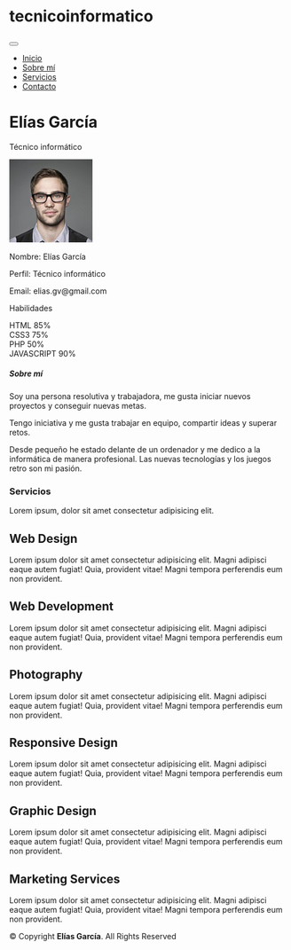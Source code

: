 # tecnicoinformatico<!DOCTYPE html>
<html lang="en">
<head>
  <meta charset="utf-8">
  <title>Elías García Técnico Informático</title>
  <meta content="width=device-width, initial-scale=1.0" name="viewport">
  <meta content="" name="keywords">
  <meta content="" name="description">

  <!-- Favicons -->
  <link href="img/logo.png" rel="icon">
  <link href="img/apple-touch-icon.png" rel="apple-touch-icon">

  <!-- Bootstrap CSS File -->
  <link href="lib/bootstrap/css/bootstrap.min.css" rel="stylesheet">

  <!-- Libraries CSS Files -->
  <link href="lib/font-awesome/css/font-awesome.min.css" rel="stylesheet">
  <link href="lib/animate/animate.min.css" rel="stylesheet">
  <link href="lib/ionicons/css/ionicons.min.css" rel="stylesheet">
  <link href="lib/owlcarousel/assets/owl.carousel.min.css" rel="stylesheet">
  <link href="lib/lightbox/css/lightbox.min.css" rel="stylesheet">

  <!-- Main Stylesheet File -->
  <link href="css/style.css" rel="stylesheet">

  <!-- =======================================================
    Theme Name: DevFolio
    Theme URL: https://bootstrapmade.com/devfolio-bootstrap-portfolio-html-template/
    Author: BootstrapMade.com
    License: https://bootstrapmade.com/license/
  ======================================================= -->
</head>

<body id="page-top">

  <!--/ Nav Star /-->
  <nav class="navbar navbar-b navbar-trans navbar-expand-md fixed-top" id="mainNav">
    <div class="container">
     <!-- <a class="navbar-brand js-scroll" href="#page-top">DevFolio</a> -->
      <button class="navbar-toggler collapsed" type="button" data-toggle="collapse" data-target="#navbarDefault"
        aria-controls="navbarDefault" aria-expanded="false" aria-label="Toggle navigation">
        <span></span>
        <span></span>
        <span></span>
      </button>
      <div class="navbar-collapse collapse justify-content-end" id="navbarDefault">
        <ul class="navbar-nav">
          <li class="nav-item">
            <a class="nav-link js-scroll active" href="#home">Inicio</a>
          </li>
          <li class="nav-item">
            <a class="nav-link js-scroll" href="#about">Sobre mí</a>
          </li>
          <li class="nav-item">
            <a class="nav-link js-scroll" href="#service">Servicios</a>
          </li>
          <!--          
            <li class="nav-item">
            <a class="nav-link js-scroll" href="#work">Work</a>
          </li>
          <li class="nav-item">
            <a class="nav-link js-scroll" href="#blog">Blog</a>
          </li>
          -->
          <li class="nav-item">
            <a class="nav-link js-scroll" href="#contact">Contacto</a>
          </li>
        </ul>
      </div>
    </div>
  </nav>
  <!--/ Nav End /-->

  <!--/ Intro Skew Star /-->
  <div id="home" class="intro route bg-image" style="background-image: url(img/cabecera.jpg)">
    <div class="overlay-itro"></div>
    <div class="intro-content display-table">
      <div class="table-cell">
        <div class="container">
          <!--<p class="display-6 color-d">Hello, world!</p>-->
          <h1 class="intro-title mb-4">Elías García</h1>
          <p class="intro-subtitle"><span class="text-slider-items">Técnico informático</span><strong class="text-slider"></strong></p>
          <!-- <p class="pt-3"><a class="btn btn-primary btn js-scroll px-4" href="#about" role="button">Learn More</a></p> -->
        </div>
      </div>
    </div>
  </div>
  <!--/ Intro Skew End /-->

  <section id="about" class="about-mf sect-pt4 route">
    <div class="container">
      <div class="row">
        <div class="col-sm-12">
          <div class="box-shadow-full">
            <div class="row">
              <div class="col-md-6">
                <div class="row">
                  <div class="col-sm-6 col-md-5">
                    <div class="about-img">
                      <img src="img/testimonial-2.jpg" class="img-fluid rounded b-shadow-a" alt="">
                    </div>
                  </div>
                  <div class="col-sm-6 col-md-7">
                    <div class="about-info">
                      <p><span class="title-s">Nombre: </span> <span>Elías García</span></p>
                      <p><span class="title-s">Perfil: </span> <span>Técnico informático</span></p>
                      <p><span class="title-s">Email: </span> <span>elias.gv@gmail.com</span></p>
                      <!-- <p><span class="title-s">Teléfono: </span> <span>(617) 557-0089</span></p>-->
                    </div>
                  </div>
                </div>
                <div class="skill-mf">
                  <p class="title-s">Habilidades</p>
                  <span>HTML</span> <span class="pull-right">85%</span>
                  <div class="progress">
                    <div class="progress-bar" role="progressbar" style="width: 85%;" aria-valuenow="85" aria-valuemin="0"
                      aria-valuemax="100"></div>
                  </div>
                  <span>CSS3</span> <span class="pull-right">75%</span>
                  <div class="progress">
                    <div class="progress-bar" role="progressbar" style="width: 75%" aria-valuenow="75" aria-valuemin="0"
                      aria-valuemax="100"></div>
                  </div>
                  <span>PHP</span> <span class="pull-right">50%</span>
                  <div class="progress">
                    <div class="progress-bar" role="progressbar" style="width: 50%" aria-valuenow="50" aria-valuemin="0"
                      aria-valuemax="100"></div>
                  </div>
                  <span>JAVASCRIPT</span> <span class="pull-right">90%</span>
                  <div class="progress">
                    <div class="progress-bar" role="progressbar" style="width: 90%" aria-valuenow="90" aria-valuemin="0"
                      aria-valuemax="100"></div>
                  </div>
                </div>
              </div>
              <div class="col-md-6">
                <div class="about-me pt-4 pt-md-0">
                  <div class="title-box-2">
                    <h5 class="title-left">
                      Sobre mí
                    </h5>
                  </div>
                  <p class="lead">
                    Soy una persona resolutiva y trabajadora, me gusta iniciar nuevos proyectos y conseguir nuevas metas.
                  </p>
                  <p class="lead">
                    Tengo iniciativa y me gusta trabajar en equipo, compartir ideas y superar retos.
                  </p>
                  <p class="lead">
                     Desde pequeño he estado delante de un ordenador y me dedico a la informática 
			de manera profesional. Las nuevas tecnologías y los juegos retro son mi 
			pasión. 
                  </p>
                </div>
              </div>
            </div>
          </div>
        </div>
      </div>
    </div>
  </section>

  <!--/ Section Services Star /-->
  <section id="service" class="services-mf route">
    <div class="container">
      <div class="row">
        <div class="col-sm-12">
          <div class="title-box text-center">
            <h3 class="title-a">
              Servicios
            </h3>
            <p class="subtitle-a">
              Lorem ipsum, dolor sit amet consectetur adipisicing elit.
            </p>
            <div class="line-mf"></div>
          </div>
        </div>
      </div>
      <div class="row">
        <div class="col-md-4">
          <div class="service-box">
            <div class="service-ico">
              <span class="ico-circle"><i class="ion-monitor"></i></span>
            </div>
            <div class="service-content">
              <h2 class="s-title">Web Design</h2>
              <p class="s-description text-center">
                Lorem ipsum dolor sit amet consectetur adipisicing elit. Magni adipisci eaque autem fugiat! Quia,
                provident vitae! Magni
                tempora perferendis eum non provident.
              </p>
            </div>
          </div>
        </div>
        <div class="col-md-4">
          <div class="service-box">
            <div class="service-ico">
              <span class="ico-circle"><i class="ion-code-working"></i></span>
            </div>
            <div class="service-content">
              <h2 class="s-title">Web Development</h2>
              <p class="s-description text-center">
                Lorem ipsum dolor sit amet consectetur adipisicing elit. Magni adipisci eaque autem fugiat! Quia,
                provident vitae! Magni
                tempora perferendis eum non provident.
              </p>
            </div>
          </div>
        </div>
        <div class="col-md-4">
          <div class="service-box">
            <div class="service-ico">
              <span class="ico-circle"><i class="ion-camera"></i></span>
            </div>
            <div class="service-content">
              <h2 class="s-title">Photography</h2>
              <p class="s-description text-center">
                Lorem ipsum dolor sit amet consectetur adipisicing elit. Magni adipisci eaque autem fugiat! Quia,
                provident vitae! Magni
                tempora perferendis eum non provident.
              </p>
            </div>
          </div>
        </div>
        <div class="col-md-4">
          <div class="service-box">
            <div class="service-ico">
              <span class="ico-circle"><i class="ion-android-phone-portrait"></i></span>
            </div>
            <div class="service-content">
              <h2 class="s-title">Responsive Design</h2>
              <p class="s-description text-center">
                Lorem ipsum dolor sit amet consectetur adipisicing elit. Magni adipisci eaque autem fugiat! Quia,
                provident vitae! Magni
                tempora perferendis eum non provident.
              </p>
            </div>
          </div>
        </div>
        <div class="col-md-4">
          <div class="service-box">
            <div class="service-ico">
              <span class="ico-circle"><i class="ion-paintbrush"></i></span>
            </div>
            <div class="service-content">
              <h2 class="s-title">Graphic Design</h2>
              <p class="s-description text-center">
                Lorem ipsum dolor sit amet consectetur adipisicing elit. Magni adipisci eaque autem fugiat! Quia,
                provident vitae! Magni
                tempora perferendis eum non provident.
              </p>
            </div>
          </div>
        </div>
        <div class="col-md-4">
          <div class="service-box">
            <div class="service-ico">
              <span class="ico-circle"><i class="ion-stats-bars"></i></span>
            </div>
            <div class="service-content">
              <h2 class="s-title">Marketing Services</h2>
              <p class="s-description text-center">
                Lorem ipsum dolor sit amet consectetur adipisicing elit. Magni adipisci eaque autem fugiat! Quia,
                provident vitae! Magni
                tempora perferendis eum non provident.
              </p>
            </div>
          </div>
        </div>
      </div>
    </div>
  </section>
  <!--/ Section Services End /-->
  <!--
  <div class="section-counter paralax-mf bg-image" style="background-image: url(img/counters-bg.jpg)">
    <div class="overlay-mf"></div>
    <div class="container">
      <div class="row">
        <div class="col-sm-3 col-lg-3">
          <div class="counter-box">
            <div class="counter-ico">
              <span class="ico-circle"><i class="ion-checkmark-round"></i></span>
            </div>
            <div class="counter-num">
              <p class="counter">450</p>
              <span class="counter-text">WORKS COMPLETED</span>
            </div>
          </div>
        </div>
        <div class="col-sm-3 col-lg-3">
          <div class="counter-box pt-4 pt-md-0">
            <div class="counter-ico">
              <span class="ico-circle"><i class="ion-ios-calendar-outline"></i></span>
            </div>
            <div class="counter-num">
              <p class="counter">15</p>
              <span class="counter-text">YEARS OF EXPERIENCE</span>
            </div>
          </div>
        </div>
        <div class="col-sm-3 col-lg-3">
          <div class="counter-box pt-4 pt-md-0">
            <div class="counter-ico">
              <span class="ico-circle"><i class="ion-ios-people"></i></span>
            </div>
            <div class="counter-num">
              <p class="counter">550</p>
              <span class="counter-text">TOTAL CLIENTS</span>
            </div>
          </div>
        </div>
        <div class="col-sm-3 col-lg-3">
          <div class="counter-box pt-4 pt-md-0">
            <div class="counter-ico">
              <span class="ico-circle"><i class="ion-ribbon-a"></i></span>
            </div>
            <div class="counter-num">
              <p class="counter">36</p>
              <span class="counter-text">AWARD WON</span>
            </div>
          </div>
        </div>
      </div>
    </div>
  </div>
  -->
  <!--/ Section Portfolio Star /-->
  <!--
  <section id="work" class="portfolio-mf sect-pt4 route">
    <div class="container">
      <div class="row">
        <div class="col-sm-12">
          <div class="title-box text-center">
            <h3 class="title-a">
              Portfolio
            </h3>
            <p class="subtitle-a">
              Lorem ipsum, dolor sit amet consectetur adipisicing elit.
            </p>
            <div class="line-mf"></div>
          </div>
        </div>
      </div>
      <div class="row">
        <div class="col-md-4">
          <div class="work-box">
            <a href="img/work-1.jpg" data-lightbox="gallery-mf">
              <div class="work-img">
                <img src="img/work-1.jpg" alt="" class="img-fluid">
              </div>
              <div class="work-content">
                <div class="row">
                  <div class="col-sm-8">
                    <h2 class="w-title">Lorem impsum dolor</h2>
                    <div class="w-more">
                      <span class="w-ctegory">Web Design</span> / <span class="w-date">18 Sep. 2018</span>
                    </div>
                  </div>
                  <div class="col-sm-4">
                    <div class="w-like">
                      <span class="ion-ios-plus-outline"></span>
                    </div>
                  </div>
                </div>
              </div>
            </a>
          </div>
        </div>
        <div class="col-md-4">
          <div class="work-box">
            <a href="img/work-2.jpg" data-lightbox="gallery-mf">
              <div class="work-img">
                <img src="img/work-2.jpg" alt="" class="img-fluid">
              </div>
              <div class="work-content">
                <div class="row">
                  <div class="col-sm-8">
                    <h2 class="w-title">Loreda Cuno Nere</h2>
                    <div class="w-more">
                      <span class="w-ctegory">Web Design</span> / <span class="w-date">18 Sep. 2018</span>
                    </div>
                  </div>
                  <div class="col-sm-4">
                    <div class="w-like">
                      <span class="ion-ios-plus-outline"></span>
                    </div>
                  </div>
                </div>
              </div>
            </a>
          </div>
        </div>
        <div class="col-md-4">
          <div class="work-box">
            <a href="img/work-3.jpg" data-lightbox="gallery-mf">
              <div class="work-img">
                <img src="img/work-3.jpg" alt="" class="img-fluid">
              </div>
              <div class="work-content">
                <div class="row">
                  <div class="col-sm-8">
                    <h2 class="w-title">Mavrito Lana Dere</h2>
                    <div class="w-more">
                      <span class="w-ctegory">Web Design</span> / <span class="w-date">18 Sep. 2018</span>
                    </div>
                  </div>
                  <div class="col-sm-4">
                    <div class="w-like">
                      <span class="ion-ios-plus-outline"></span>
                    </div>
                  </div>
                </div>
              </div>
            </a>
          </div>
        </div>
        <div class="col-md-4">
          <div class="work-box">
            <a href="img/work-4.jpg" data-lightbox="gallery-mf">
              <div class="work-img">
                <img src="img/work-4.jpg" alt="" class="img-fluid">
              </div>
              <div class="work-content">
                <div class="row">
                  <div class="col-sm-8">
                    <h2 class="w-title">Bindo Laro Cado</h2>
                    <div class="w-more">
                      <span class="w-ctegory">Web Design</span> / <span class="w-date">18 Sep. 2018</span>
                    </div>
                  </div>
                  <div class="col-sm-4">
                    <div class="w-like">
                      <span class="ion-ios-plus-outline"></span>
                    </div>
                  </div>
                </div>
              </div>
            </a>
          </div>
        </div>
        <div class="col-md-4">
          <div class="work-box">
            <a href="img/work-5.jpg" data-lightbox="gallery-mf">
              <div class="work-img">
                <img src="img/work-5.jpg" alt="" class="img-fluid">
              </div>
              <div class="work-content">
                <div class="row">
                  <div class="col-sm-8">
                    <h2 class="w-title">Studio Lena Mado</h2>
                    <div class="w-more">
                      <span class="w-ctegory">Web Design</span> / <span class="w-date">18 Sep. 2018</span>
                    </div>
                  </div>
                  <div class="col-sm-4">
                    <div class="w-like">
                      <span class="ion-ios-plus-outline"></span>
                    </div>
                  </div>
                </div>
              </div>
            </a>
          </div>
        </div>
        <div class="col-md-4">
          <div class="work-box">
            <a href="img/work-6.jpg" data-lightbox="gallery-mf">
              <div class="work-img">
                <img src="img/work-6.jpg" alt="" class="img-fluid">
              </div>
              <div class="work-content">
                <div class="row">
                  <div class="col-sm-8">
                    <h2 class="w-title">Studio Big Bang</h2>
                    <div class="w-more">
                      <span class="w-ctegory">Web Design</span> / <span class="w-date">18 Sep. 2017</span>
                    </div>
                  </div>
                  <div class="col-sm-4">
                    <div class="w-like">
                      <span class="ion-ios-plus-outline"></span>
                    </div>
                  </div>
                </div>
              </div>
            </a>
          </div>
        </div>
        
      </div>
    </div>
  </section>
  -->
  <!--/ Section Portfolio End /-->

  <!--/ Section Testimonials Star /-->
  <!--
  <div class="testimonials paralax-mf bg-image" style="background-image: url(img/overlay-bg.jpg)">
    <div class="overlay-mf"></div>
    <div class="container">
      <div class="row">
        <div class="col-md-12">
          <div id="testimonial-mf" class="owl-carousel owl-theme">
            <div class="testimonial-box">
              <div class="author-test">
                <img src="img/testimonial-2.jpg" alt="" class="rounded-circle b-shadow-a">
                <span class="author">Xavi Alonso</span>
              </div>
              <div class="content-test">
                <p class="description lead">
                  Curabitur arcu erat, accumsan id imperdiet et, porttitor at sem. Lorem ipsum dolor sit amet,
                  consectetur adipiscing elit.
                </p>
                <span class="comit"><i class="fa fa-quote-right"></i></span>
              </div>
            </div>
            <div class="testimonial-box">
              <div class="author-test">
                <img src="img/testimonial-4.jpg" alt="" class="rounded-circle b-shadow-a">
                <span class="author">Marta Socrate</span>
              </div>
              <div class="content-test">
                <p class="description lead">
                  Soy una persona con mucha ambición. 
                </p>
                <span class="comit"><i class="fa fa-quote-right"></i></span>
              </div>
            </div>
          </div>
        </div>
      </div>
    </div>
  </div>

  <!--/ Section Blog Star /-->
  <!--
  <section id="blog" class="blog-mf sect-pt4 route">
    <div class="container">
      <div class="row">
        <div class="col-sm-12">
          <div class="title-box text-center">
            <h3 class="title-a">
              Blog
            </h3>
            <p class="subtitle-a">
              Lorem ipsum, dolor sit amet consectetur adipisicing elit.
            </p>
            <div class="line-mf"></div>
          </div>
        </div>
      </div>
      <div class="row">
        <div class="col-md-4">
          <div class="card card-blog">
            <div class="card-img">
              <a href="blog-single.html"><img src="img/post-1.jpg" alt="" class="img-fluid"></a>
            </div>
            <div class="card-body">
              <div class="card-category-box">
                <div class="card-category">
                  <h6 class="category">Travel</h6>
                </div>
              </div>
              <h3 class="card-title"><a href="blog-single.html">See more ideas about Travel</a></h3>
              <p class="card-description">
                Proin eget tortor risus. Pellentesque in ipsum id orci porta dapibus. Praesent sapien massa, convallis
                a pellentesque nec,
                egestas non nisi.
              </p>
            </div>
            <div class="card-footer">
              <div class="post-author">
                <a href="#">
                  <img src="img/testimonial-2.jpg" alt="" class="avatar rounded-circle">
                  <span class="author">Morgan Freeman</span>
                </a>
              </div>
              <div class="post-date">
                <span class="ion-ios-clock-outline"></span> 10 min
              </div>
            </div>
          </div>
        </div>
        <div class="col-md-4">
          <div class="card card-blog">
            <div class="card-img">
              <a href="blog-single.html"><img src="img/post-2.jpg" alt="" class="img-fluid"></a>
            </div>
            <div class="card-body">
              <div class="card-category-box">
                <div class="card-category">
                  <h6 class="category">Web Design</h6>
                </div>
              </div>
              <h3 class="card-title"><a href="blog-single.html">See more ideas about Travel</a></h3>
              <p class="card-description">
                Proin eget tortor risus. Pellentesque in ipsum id orci porta dapibus. Praesent sapien massa, convallis
                a pellentesque nec,
                egestas non nisi.
              </p>
            </div>
            <div class="card-footer">
              <div class="post-author">
                <a href="#">
                  <img src="img/testimonial-2.jpg" alt="" class="avatar rounded-circle">
                  <span class="author">Morgan Freeman</span>
                </a>
              </div>
              <div class="post-date">
                <span class="ion-ios-clock-outline"></span> 10 min
              </div>
            </div>
          </div>
        </div>
        <div class="col-md-4">
          <div class="card card-blog">
            <div class="card-img">
              <a href="blog-single.html"><img src="img/post-3.jpg" alt="" class="img-fluid"></a>
            </div>
            <div class="card-body">
              <div class="card-category-box">
                <div class="card-category">
                  <h6 class="category">Web Design</h6>
                </div>
              </div>
              <h3 class="card-title"><a href="blog-single.html">See more ideas about Travel</a></h3>
              <p class="card-description">
                Proin eget tortor risus. Pellentesque in ipsum id orci porta dapibus. Praesent sapien massa, convallis
                a pellentesque nec,
                egestas non nisi.
              </p>
            </div>
            <div class="card-footer">
              <div class="post-author">
                <a href="#">
                  <img src="img/testimonial-2.jpg" alt="" class="avatar rounded-circle">
                  <span class="author">Morgan Freeman</span>
                </a>
              </div>
              <div class="post-date">
                <span class="ion-ios-clock-outline"></span> 10 min
              </div>
            </div>
          </div>
        </div>
      </div>
    </div>
  </section>
-->
  <!--/ Section Blog End /-->

  <!--/ Section Contact-Footer Star /-->
  <section class="paralax-mf footer-paralax bg-image sect-mt4 route" style="background-image: url(img/overlay-bg.jpg)">
    <div class="overlay-mf"></div>
    <!--
    <div class="container">
      <div class="row">
        <div class="col-sm-12">
          <div class="contact-mf">
            <div id="contact" class="box-shadow-full">
              <div class="row">
                <div class="col-md-6">
                  <div class="title-box-2">
                    <h5 class="title-left">
                      Send Message Us
                    </h5>
                  </div>
                  <div>
                      <form action="" method="post" role="form" class="contactForm">
                      <div id="sendmessage">Your message has been sent. Thank you!</div>
                      <div id="errormessage"></div>
                      <div class="row">
                        <div class="col-md-12 mb-3">
                          <div class="form-group">
                            <input type="text" name="name" class="form-control" id="name" placeholder="Your Name" data-rule="minlen:4" data-msg="Please enter at least 4 chars" />
                            <div class="validation"></div>
                          </div>
                        </div>
                        <div class="col-md-12 mb-3">
                          <div class="form-group">
                            <input type="email" class="form-control" name="email" id="email" placeholder="Your Email" data-rule="email" data-msg="Please enter a valid email" />
                            <div class="validation"></div>
                          </div>
                        </div>
                        <div class="col-md-12 mb-3">
                            <div class="form-group">
                              <input type="text" class="form-control" name="subject" id="subject" placeholder="Subject" data-rule="minlen:4" data-msg="Please enter at least 8 chars of subject" />
                              <div class="validation"></div>
                            </div>
                        </div>
                        <div class="col-md-12 mb-3">
                          <div class="form-group">
                            <textarea class="form-control" name="message" rows="5" data-rule="required" data-msg="Please write something for us" placeholder="Message"></textarea>
                            <div class="validation"></div>
                          </div>
                        </div>
                        <div class="col-md-12">
                          <button type="submit" class="button button-a button-big button-rouded">Send Message</button>
                        </div>
                      </div>
                    </form>
                  </div>
                </div>
                <div class="col-md-6">
                  <div class="title-box-2 pt-4 pt-md-0">
                    <h5 class="title-left">
                      Get in Touch
                    </h5>
                  </div>
                  <div class="more-info">
                    <p class="lead">
                      Lorem ipsum dolor sit amet consectetur adipisicing elit. Facilis dolorum dolorem soluta quidem
                      expedita aperiam aliquid at.
                      Totam magni ipsum suscipit amet? Autem nemo esse laboriosam ratione nobis
                      mollitia inventore?
                    </p>
                    <ul class="list-ico">
                      <li><span class="ion-ios-location"></span> 329 WASHINGTON ST BOSTON, MA 02108</li>
                      <li><span class="ion-ios-telephone"></span> (617) 557-0089</li>
                      <li><span class="ion-email"></span> contact@example.com</li>
                    </ul>
                  </div>
                  <div class="socials">
                    <ul>
                      <li><a href=""><span class="ico-circle"><i class="ion-social-facebook"></i></span></a></li>
                      <li><a href=""><span class="ico-circle"><i class="ion-social-instagram"></i></span></a></li>
                      <li><a href=""><span class="ico-circle"><i class="ion-social-twitter"></i></span></a></li>
                      <li><a href=""><span class="ico-circle"><i class="ion-social-pinterest"></i></span></a></li>
                    </ul>
                  </div>
                </div>
              </div>
            </div>
          </div>
        </div>
      </div>
    </div>
  -->
    <footer>
      <div class="container">
        <div class="row">
          <div class="col-sm-12">
            <div class="copyright-box">
              <p class="copyright">&copy; Copyright <strong>Elías García</strong>. All Rights Reserved</p>
              <!--
              <div class="credits">
               
                  All the links in the footer should remain intact.
                  You can delete the links only if you purchased the pro version.
                  Licensing information: https://bootstrapmade.com/license/
                  Purchase the pro version with working PHP/AJAX contact form: https://bootstrapmade.com/buy/?theme=DevFolio
                
                Designed by <a href="https://bootstrapmade.com/">BootstrapMade</a>
              </div>
            -->
            </div>
          </div>
        </div>
      </div>
    </footer>
  </section>
  <!--/ Section Contact-footer End /-->

  <a href="#" class="back-to-top"><i class="fa fa-chevron-up"></i></a>
  <div id="preloader"></div>

  <!-- JavaScript Libraries -->
  <script src="lib/jquery/jquery.min.js"></script>
  <script src="lib/jquery/jquery-migrate.min.js"></script>
  <script src="lib/popper/popper.min.js"></script>
  <script src="lib/bootstrap/js/bootstrap.min.js"></script>
  <script src="lib/easing/easing.min.js"></script>
  <script src="lib/counterup/jquery.waypoints.min.js"></script>
  <script src="lib/counterup/jquery.counterup.js"></script>
  <script src="lib/owlcarousel/owl.carousel.min.js"></script>
  <script src="lib/lightbox/js/lightbox.min.js"></script>
  <script src="lib/typed/typed.min.js"></script>
  <!-- Contact Form JavaScript File -->
  <script src="contactform/contactform.js"></script>

  <!-- Template Main Javascript File -->
  <script src="js/main.js"></script>

</body>
</html>
